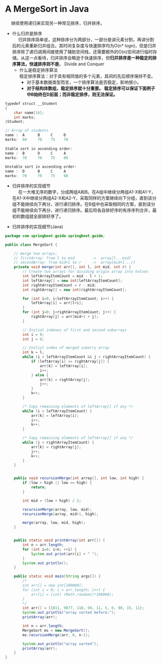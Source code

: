 # A MergeSort in Java

&nbsp;&nbsp;&nbsp;&nbsp; 继续使用递归来实现另一种常见排序，归并排序。

+ 什么归并是排序  
&nbsp;&nbsp;&nbsp;&nbsp; 归并排序简单说，这种排序分为两部分，一部分是讲元素分割，再讲分割后的元素重新归并组合。其时间复杂度与快速排序均为O(n* logn)，但是归并排序除了递归调用间接使用了辅助空间栈，还需要额外的O(n)空间进行临时存储。从这一点看待，归并排序会略逊于快速排序，但<b>归并排序是一种稳定的排序算法，快速排序则不是</b>。 Divide and Conquer
	- 什么是稳定排序算法  
稳定排序算法：对于具有相同值的多个元素，其间的先后顺序保持不变。
		- 对于基本数据类型而言，一个排序算法是否稳定，影响很小。
		- <b>对于结构体数组，稳定排序就十分重要。 稳定排序可以保证下面例子中B始终在D前面；而非稳定排序，则无法保证。 </b>

```java
typedef struct __Student
{
    char name[16];
    int marks;
}Student;

// Array of students
name :  A      B     C     D
marks:  80     70    75    70
 
Stable sort in ascending order:
name :  B      D     C     A
marks:  70     70    75    80
 
Unstable sort in ascending order:
name :  D      B     C     A
marks:  70     70    75    80
```


+ 归并排序的实现细节  
&nbsp;&nbsp;&nbsp;&nbsp; 在一大堆无序的数字，分成两组A和B。在A组中继续分两组A1-X和A1-Y，在A1-X中继续分两组A2-X和A2-Y，采取同样的方案继续向下分组，直到该分组不能继续向下再分，进行递归排序。在B组中也采取相同的方案，直到该分组不能继续向下再分，进行递归排序。最后将各自排好序的有序序列合并，最初的数组就全部排好序了。


+ 归并排序的实现细节(Java)  

```java
package com.springboot.guide.springboot.guide;

public class MergeSort {

    // merge two arrays:
    // firstArray: from l to mid        ->  array[l...mid]
    // secondArray: from mid+1 to r     ->  array[mid+1...r]
    private void merge(int arr[], int l, int mid, int r) {
        // Create two arrays for dividing origin array into halves
        int leftArrayItemCount = mid - l + 1;
        int leftArray[] = new int[leftArrayItemCount];
        int rightArrayItemCount = r - mid;
        int rightArray[] = new int[rightArrayItemCount];

        for (int i=0; i<leftArrayItemCount; i++) {
            leftArray[i] = arr[l+i];
        }
        for (int j=0; j<rightArrayItemCount; j++) {
            rightArray[j] = arr[mid+1 + j];
        }

        // Initial indexes of first and second subarrays
        int i = 0;
        int j = 0;

        // Initial index of merged subarry array
        int k = l;
        while (i < leftArrayItemCount && j < rightArrayItemCount) {
            if (leftArray[i] <= rightArray[j]) {
                arr[k] = leftArray[i];
                i++;
            } else {
                arr[k] = rightArray[j];
                j++;
            }
            k++;
        }

        /* Copy remaining elements of leftArray[] if any */
        while (i < leftArrayItemCount) {
            arr[k] = leftArray[i];
            i++;
            k++;
        }

        /* Copy remaining elements of leftArray[] if any */
        while (j < rightArrayItemCount) {
            arr[k] = rightArray[j];
            j++;
            k++;
        }
    }


    public void recursionMerge(int array[], int low, int high) {
        if (low > high || low == high) {
            return;
        }

        int mid = (low + high) / 2;

        recursionMerge(array, low, mid);
        recursionMerge(array, mid+1, high);

        merge(array, low, mid, high);
    }


    public static void printArray(int arr[]) {
        int n = arr.length;
        for (int i=0; i<n; ++i) {
            System.out.print(arr[i] + " ");
        }
        System.out.println();
    }

    public static void main(String args[]) {
		/*
		int arr[] = new int[100000];
        for (int i = 0; i < arr.length; i++) {
            arr[i] = (int) (Math.random()*100000);
        }
		*/
        int arr[] = {1011, 9877, 118, 94, 11, 5, 0, 98, 15, 11};
        System.out.println("array sorted before:");
        printArray(arr);

        int n = arr.length;
        MergeSort ms = new MergeSort();
        ms.recursionMerge(arr, 0, n-1);

        System.out.println("array sorted");
        printArray(arr);
    }
}
```
